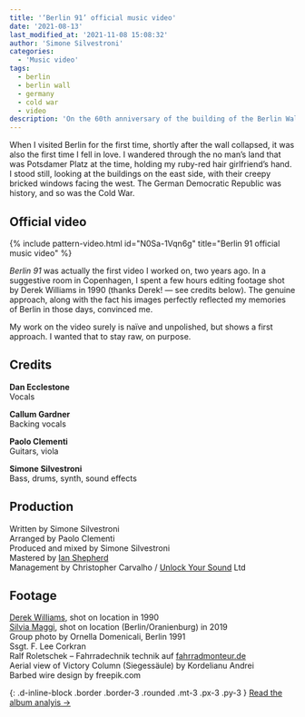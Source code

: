 ```yaml
---
title: '‘Berlin 91’ official music video'
date: '2021-08-13'
last_modified_at: '2021-11-08 15:08:32'
author: 'Simone Silvestroni'
categories:
  - 'Music video'
tags:
  - berlin
  - berlin wall
  - germany
  - cold war
  - video
description: 'On the 60th anniversary of the building of the Berlin Wall, I’ve decided to release the last video from the album ‘After 1989’.'
---
```

When I visited Berlin for the first time, shortly after the wall collapsed, it was also the first time I fell in love. I wandered through the no man’s land that was Potsdamer Platz at the time, holding my ruby-red hair girlfriend’s hand. I stood still, looking at the buildings on the east side, with their creepy bricked windows facing the west. The German Democratic Republic was history, and so was the Cold War.

## Official video

{% include pattern-video.html id="N0Sa-1Vqn6g" title="Berlin 91 official music video" %}

_Berlin 91_ was actually the first video I worked on, two years ago. In a suggestive room in Copenhagen, I spent a few hours editing footage shot by Derek Williams in 1990 (thanks Derek! — see credits below). The genuine approach, along with the fact his images perfectly reflected my memories of Berlin in those days, convinced me.

My work on the video surely is naïve and unpolished, but shows a first approach. I wanted that to stay raw, on purpose.

## Credits

**Dan Ecclestone**<br>
Vocals

**Callum Gardner**<br>
Backing vocals

**Paolo Clementi**<br>
Guitars, viola

**Simone Silvestroni**<br>
Bass, drums, synth, sound effects

## Production

Written by Simone Silvestroni<br>
Arranged by Paolo Clementi<br>
Produced and mixed by Simone Silvestroni<br>
Mastered by [Ian Shepherd](https://en.wikipedia.org/wiki/Ian_Shepherd)<br>
Management by Christopher Carvalho / [Unlock Your Sound](https://unlockyoursound.com/) Ltd

## Footage

[Derek Williams](https://www.nr23.net/), shot on location in 1990<br>
[Silvia Maggi](https://silviamaggidesign.com/), shot on location (Berlin/Oranienburg) in 2019<br>
Group photo by Ornella Domenicali, Berlin 1991<br>
Ssgt. F. Lee Corkran<br>
Ralf Roletschek – Fahrradechnik technik auf [fahrradmonteur.de](https://fahrradmonteur.de)<br>
Aerial view of Victory Column (Siegessäule) by Kordelianu Andrei<br>
Barbed wire design by freepik.com<br>

{: .d-inline-block .border .border-3 .rounded .mt-3 .px-3 .py-3 }
[Read the album analyis →](/work/music/after-1989/)